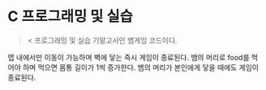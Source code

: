 # C 프로그래밍 및 실습
>&lt;
프로그래밍 및 실습 기말고사인 뱀게임 코드이다.

맵 내에서만 이동이 가능하며 벽에 닿는 즉시 게임이 종료된다.
뱀의 머리로 food를 먹어야 하며 먹으면 몸통 길이가 1씩 증가한다.
뱀의 머리가 본인에게 닿을 때에도 게임이 종료된다.
